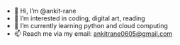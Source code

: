 - 👋 Hi, I’m @ankit-rane
- 👀 I’m interested in coding, digital art, reading
- 🌱 I’m currently learning python and cloud computing
- 📫 Reach me via my email: ankitrane0605@gmail.com

<!---
ankit-rane/ankit-rane is a ✨ special ✨ repository because its `README.md` (this file) appears on your GitHub profile.
You can click the Preview link to take a look at your changes.
--->
